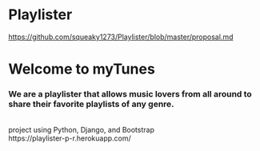 # Playlister
https://github.com/squeaky1273/Playlister/blob/master/proposal.md
<br>
<h1>Welcome to myTunes</h1>
<h3>We are a playlister that allows music lovers from all around to share their favorite playlists of any genre.</h3>
<br>
project using Python, Django, and Bootstrap
<br>
https://playlister-p-r.herokuapp.com/
